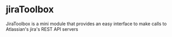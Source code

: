 # jiraToolbox
JiraToolbox is a mini module that provides an easy interface to make calls to Atlassian's jira's REST API servers
